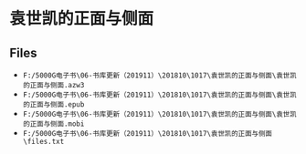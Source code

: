 # 袁世凯的正面与侧面

## Files

- `F:/5000G电子书\06-书库更新（201911）\201810\1017\袁世凯的正面与侧面\袁世凯的正面与侧面.azw3`
- `F:/5000G电子书\06-书库更新（201911）\201810\1017\袁世凯的正面与侧面\袁世凯的正面与侧面.epub`
- `F:/5000G电子书\06-书库更新（201911）\201810\1017\袁世凯的正面与侧面\袁世凯的正面与侧面.mobi`
- `F:/5000G电子书\06-书库更新（201911）\201810\1017\袁世凯的正面与侧面\files.txt`
